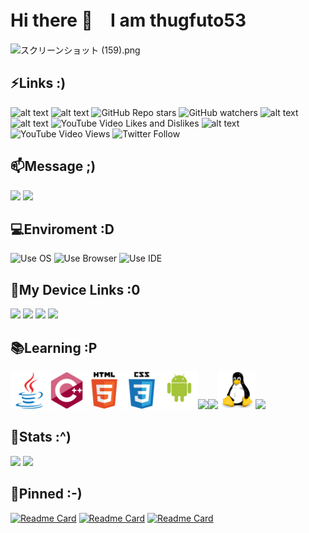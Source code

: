 # Hi there 👋　I am thugfuto53

![スクリーンショット (159).png](https://github.com/thugfuto53/thugfuto53/blob/main/%E3%82%B9%E3%82%AF%E3%83%AA%E3%83%BC%E3%83%B3%E3%82%B7%E3%83%A7%E3%83%83%E3%83%88%20(159).png)

## ⚡Links :)
![alt text](https://img.shields.io/github/followers/thugfuto53?style=social)
![alt text](https://img.shields.io/github/forks/thugfuto53/thugfuto53?style=social)
![GitHub Repo stars](https://img.shields.io/github/stars/thugfuto53/thugfuto53?style=social)
![GitHub watchers](https://img.shields.io/github/watchers/thugfuto53/thugfuto53?style=social)
![alt text](https://img.shields.io/youtube/channel/views/UCaEHt3owLowHIbOisBi2yhQ?style=social)
![alt text](https://img.shields.io/youtube/comments/WV3HNVjGW7I?style=social)
![YouTube Video Likes and Dislikes](https://img.shields.io/youtube/likes/WV3HNVjGW7I?style=social&withDislikes)
![alt text](https://img.shields.io/youtube/channel/subscribers/UCaEHt3owLowHIbOisBi2yhQ?style=social)
![YouTube Video Views](https://img.shields.io/youtube/views/WV3HNVjGW7I?style=social)
![Twitter Follow](https://img.shields.io/twitter/follow/butikoro_atomu?style=social)

## 📫Message ;)
<a href="mailto:gouyosi.661@gmail.com"><img src="https://img.shields.io/badge/-Email-red"></a>
<a href="https://steamcommunity.com/profiles/76561198825513273/"><img src="https://img.shields.io/badge/-Steam-blue"></a>

## 💻Enviroment :D
![Use OS](https://img.shields.io/badge/OS-Windows11%2FLinux-4169e1)
![Use Browser](https://img.shields.io/badge/Browser-Google%20Chrome%20-ff7f50)
![Use IDE](https://img.shields.io/badge/IDE-Visual%20Studio%20Code-48d1cc)

## 🤖My Device Links :0
<a href="https://kakaku.com/item/K0001042156/spec/"><img src="https://img.shields.io/badge/Device-GALLERIA%20ZT-lightgrey"></a>
<a href="https://gaming.logicool.co.jp/ja-jp/products/gaming-mice/g502-hero-gaming-mouse.910-005866.html"><img src="https://img.shields.io/badge/Mouse-G502-5f9ea0"></a>
<a href="https://www2.razer.com/jp-jp/gaming-audio/razer-electra-v2-usb"><img src ="https://img.shields.io/badge/Mouse-Razer%20Electra%20V2%20-3cb371"></a>
<a href="https://gaming.logicool.co.jp/ja-jp/products/gaming-mouse-pads/g440-hard-gaming-mouse-pad.943-000085.html"><img src="https://img.shields.io/badge/MousePad-G440t%20-green"></a>

## 📚Learning :P
<img src="https://raw.githubusercontent.com/devicons/devicon/master/icons/java/java-original.svg" width="60"><img src="https://raw.githubusercontent.com/devicons/devicon/master/icons/cplusplus/cplusplus-original.svg" width="60"><img src="https://raw.githubusercontent.com/devicons/devicon/master/icons/html5/html5-original-wordmark.svg" width="60"><img src="https://raw.githubusercontent.com/devicons/devicon/master/icons/css3/css3-original-wordmark.svg" width="60"><img src="https://raw.githubusercontent.com/devicons/devicon/master/icons/android/android-original-wordmark.svg" width="60"><img src="https://www.vectorlogo.zone/logos/gnu_bash/gnu_bash-icon.svg" width="60"><img src="https://www.vectorlogo.zone/logos/unity3d/unity3d-icon.svg" width="60"><img src="https://raw.githubusercontent.com/devicons/devicon/master/icons/linux/linux-original.svg" width="60"><img src="https://www.vectorlogo.zone/logos/git-scm/git-scm-icon.svg" width="60">

## 💪Stats :^)
<a href="https://github.com/anuraghazra/github-readme-stats"><img src="https://github-readme-stats.vercel.app/api?username=thugfuto53&show_icons=true&theme=dracula"></a>
<a href="https://github.com/anuraghazra/github-readme-stats"><img src="https://github-readme-stats.vercel.app/api/top-langs/?username=thugfuto53"></a>

## 📌Pinned :-)
[![Readme Card](https://github-readme-stats.vercel.app/api/pin/?username=thugfuto53&repo=Maysit)](https://github.com/thugfuto53/Maysit)
[![Readme Card](https://github-readme-stats.vercel.app/api/pin/?username=thugfuto53&repo=thugfuto53)](https://github.com/thugfuto53/thugfuto53)
[![Readme Card](https://github-readme-stats.vercel.app/api/pin/?username=thugfuto53&repo=java)](https://github.com/thugfuto53/java)



